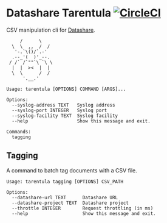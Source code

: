 # Datashare Tarentula [![CircleCI](https://circleci.com/gh/ICIJ/datashare-tarentula.svg?style=svg)](https://circleci.com/gh/ICIJ/datashare-tarentula)

CSV manipulation cli for [Datashare](https://datashare.icij.org).

```
     /      \
  \  \  ,,  /  /
   '-.`\()/`.-'
  .--_'(  )'_--.
 / /` /`""`\ `\ \
  |  |  ><  |  |
  \  \      /  /
      '.__.'

Usage: tarentula [OPTIONS] COMMAND [ARGS]...

Options:
  --syslog-address TEXT   Syslog address
  --syslog-port INTEGER   Syslog port
  --syslog-facility TEXT  Syslog facility
  --help                  Show this message and exit.

Commands:
  tagging
```

## Tagging

A command to batch tag documents with a CSV file.

```
Usage: tarentula tagging [OPTIONS] CSV_PATH

Options:
  --datashare-url TEXT      Datashare URL
  --datashare-project TEXT  Datashare project
  --throttle INTEGER        Request throttling (in ms)
  --help                    Show this message and exit.
```
